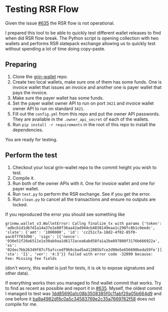 # Testing RSR Flow

Given the issue [#635](https://github.com/mimblewimble/grin-wallet/issues/635#issuecomment-1310189686) the RSR flow is not operational.

I prepared this tool to be able to quickly test different wallet releases to find when did RSR flow break. The Python script is opening collection with two wallets and performs RSR slatepack exchange allowing us to quickly test without spending a lot of time doing copy-paste.

## Preparing

1. Clone the [grin-wallet](https://github.com/mimblewimble/grin-wallet) repo.
2. Create two local wallets, make sure one of them has some funds. One is invoice wallet that issues an invoice and another one is payer wallet that pays the invoice.
3. Make sure the payer wallet has some funds.
4. Set the payer wallet owner API to run on port `3421` and invoice wallet owner API to run on standard `3421`.
5. Fill out the `config.yml` from this repo and put the owner API passwords. They are available in the `.owner_api_secret` of each of the wallets.
6. Run `pip install -r requirements` in the root of this repo to install the dependencies.

You are ready for testing.

## Perform the test

1. Checkout your local grin-wallet repo to the commit height you wish to test.
2. Compile it.
3. Run both of the owner APIs with it. One for invoice wallet and one for payer wallet.
4. Run `test.py` to perform the RSR exchange. See if you get the error.
5. Run `clean.py` to cancel all the transactions and ensure no outputs are locked.

If you reproduced the error you should see something like

```
grinmw.wallet_v3.WalletError: Callng finalize_tx with params {'token': 'adbcb1d1db7d1a14a37e1e80f36aa42ad944cb4838149eaa1c298fc8b1c0eedc', 'slate': {'amt': '1000000', 'id': 'cc251c7a-18d2-4f02-85f0-aac6f7f03d96', 'sigs': [{'nonce': '030e51f20a6511e1e30ab9aa1d6172acea6abd58fa1a2be897808f3176b666922a', 'xs': '02dec7bb26349f87cf5afccedf9b9cbad5a412085b7ce2d90e5e656690beda59fe'}], 'sta': 'I1', 'ver': '4:3'}} failed with error code -32099 because: Fee: Missing fee fields
```

(don't worry, this wallet is just for tests, it is ok to expose signatures and other data).

If everything works then you managed to find wallet commit that works. Try to find as recent as possible and report it in [#635](https://github.com/mimblewimble/grin-wallet/issues/635#issuecomment-1310189686). Myself, the oldest commit I managed to test was [1dd85690a1c08b3508385f0c11abf29a05b664d9](https://github.com/mimblewimble/grin-wallet/commit/1dd85690a1c08b3508385f0c11abf29a05b664d9) and one before it [ba9a4982df8c0a5c34583769e2c35a7669762f58](https://github.com/mimblewimble/grin-wallet/commit/ba9a4982df8c0a5c34583769e2c35a7669762f58) does not compile for me.
